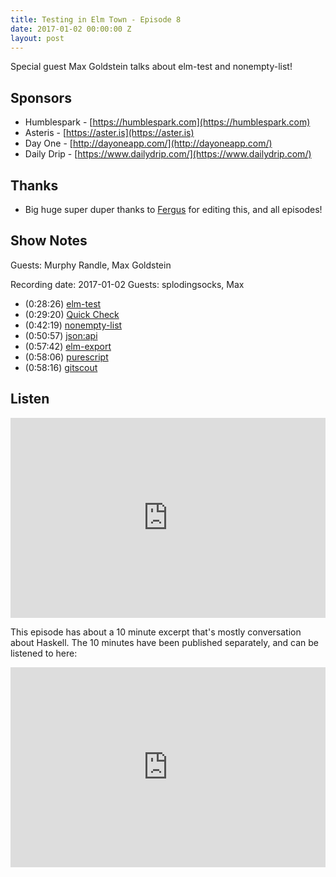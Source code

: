 ```yaml
---
title: Testing in Elm Town - Episode 8
date: 2017-01-02 00:00:00 Z
layout: post
---
```


Special guest Max Goldstein talks about elm-test and nonempty-list!

## Sponsors

- Humblespark - [https://humblespark.com](https://humblespark.com)
- Asteris - [https://aster.is](https://aster.is)
- Day One - [http://dayoneapp.com/](http://dayoneapp.com/)
- Daily Drip - [https://www.dailydrip.com/](https://www.dailydrip.com/)

## Thanks
- Big huge super duper thanks to [Fergus](https://twitter.com/airuyi) for editing this, and all episodes!

## Show Notes

Guests: Murphy Randle, Max Goldstein

Recording date: 2017-01-02
Guests: splodingsocks, Max

- (0:28:26) [elm-test](http://package.elm-lang.org/packages/elm-community/elm-test/latest)
- (0:29:20) [Quick Check](https://hackage.haskell.org/package/QuickCheck)
- (0:42:19) [nonempty-list](http://package.elm-lang.org/packages/mgold/elm-nonempty-list/3.0.0/List-Nonempty)
- (0:50:57) [json:api](http://jsonapi.org/)
- (0:57:42) [elm-export](https://github.com/krisajenkins/elm-export)
- (0:58:06) [purescript](http://purescript.org/)
- (0:58:16) [gitscout](http://gitscout.com/)

## Listen
<iframe src="https://cast.rocks/player/6039/Testing-in-Elm-Town---Episode-8.mp3?episodeTitle=Testing%20in%20Elm%20Town%20-%20Episode%208&podcastTitle=Elm%20Town&episodeDate=January%205th%2C%202017&imageURL=https%3A%2F%2Fcast.rocks%2Fhosting%2F6039%2Ffeeds%2F8YSE5.jpg&itunesLink=https%3A%2F%2Fitunes.apple.com%2Fus%2Fpodcast%2Felm-town%2Fid1158047037%3Fmt%3D2" style="border: none; min-height: 265px; max-height: 320px; max-width: 558px; min-width: 270px; width: 100%; height: 100%;" scrollbars="no"></iframe>

This episode has about a 10 minute excerpt that's mostly conversation about Haskell. The 10 minutes have been published separately, and can be listened to here:
<iframe src="https://cast.rocks/player/6039/Episode-8-Excerpt---Talking-about-Haskell.mp3?episodeTitle=An%20Excerpt%20Cut%20from%20Episode%208%20-%20Talking%20about%20Haskell&podcastTitle=Elm%20Town&episodeDate=January%205th%2C%202017&imageURL=https%3A%2F%2Fcast.rocks%2Fhosting%2F6039%2Ffeeds%2F8YSE5.jpg&itunesLink=https%3A%2F%2Fitunes.apple.com%2Fus%2Fpodcast%2Felm-town%2Fid1158047037%3Fmt%3D2" style="border: none; min-height: 265px; max-height: 320px; max-width: 558px; min-width: 270px; width: 100%; height: 100%;" scrollbars="no"></iframe>
